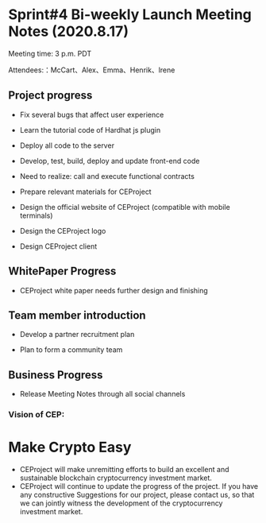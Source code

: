 # Sprint#4  Bi-weekly Launch Meeting Notes (2020.8.17)

Meeting time: 3 p.m. PDT

Attendees:：McCart、Alex、Emma、Henrik、lrene



## Project progress

- Fix several bugs that affect user experience

- Learn the tutorial code of Hardhat js plugin

- Deploy all code to the server

- Develop, test, build, deploy and update front-end code

- Need to realize: call and execute functional contracts

- Prepare relevant materials for CEProject

- Design the official website of CEProject (compatible with mobile terminals)

- Design the CEProject logo

- Design CEProject client

  


##  **WhitePaper Progress**

- CEProject white paper needs further design and finishing

  

##  Team member introduction

- Develop a partner recruitment plan

- Plan to form a community team

  

##  Business Progress

- Release Meeting Notes through all social channels



### Vision of CEP:

# Make Crypto Easy

- CEProject will make unremitting efforts to build an excellent and sustainable blockchain cryptocurrency investment market.
- CEProject will continue to update the progress of the project. If you have any constructive Suggestions for our project, please contact us, so that we can jointly witness the development of the cryptocurrency investment market.

